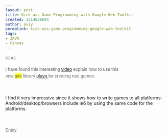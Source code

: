 ```yaml
---
layout: post
title: Kick-ass Game Programming with Google Web Toolkit
created: 1314628694
author: aviy
permalink: kick-ass-game-programming-google-web-toolkit
tags:
- JAVA
- Canvas
---
```

<p style="color: rgb(102, 102, 102); font-family: Tahoma, Verdana, Arial, Helvetica, sans-serif; line-height: 21px; ">Hi All</p>
<p style="color: rgb(102, 102, 102); font-family: Tahoma, Verdana, Arial, Helvetica, sans-serif; line-height: 21px; ">I have found this interesting&nbsp;<a href="http://www.google.com/events/io/2011/sessions/kick-ass-game-programming-with-google-web-toolkit.html">video</a>&nbsp;explain how to use this new&nbsp;<span class="J-JK9eJ-PJVNOc" style="background-image: initial; background-attachment: initial; background-origin: initial; background-clip: initial; background-color: yellow; background-position: initial initial; background-repeat: initial initial; ">gwt</span>&nbsp;library&nbsp;<a href="http://code.google.com/p/playn/">playn&nbsp;</a>for creating real games.</p>
<p style="color: rgb(102, 102, 102); font-family: Tahoma, Verdana, Arial, Helvetica, sans-serif; line-height: 21px; ">&nbsp;</p>
<p>I find it very&nbsp;impressive&nbsp;since it shows how to write games to all platforms: Android/desktop/browsers include ie6 by using the same code for the platforms.</p>
<p style="color: rgb(102, 102, 102); font-family: Tahoma, Verdana, Arial, Helvetica, sans-serif; line-height: 21px; ">&nbsp;</p>
<p style="color: rgb(102, 102, 102); font-family: Tahoma, Verdana, Arial, Helvetica, sans-serif; line-height: 21px; ">Enjoy</p>
<p>&nbsp;</p>
<p>&nbsp;</p>
<p>&nbsp;</p>
